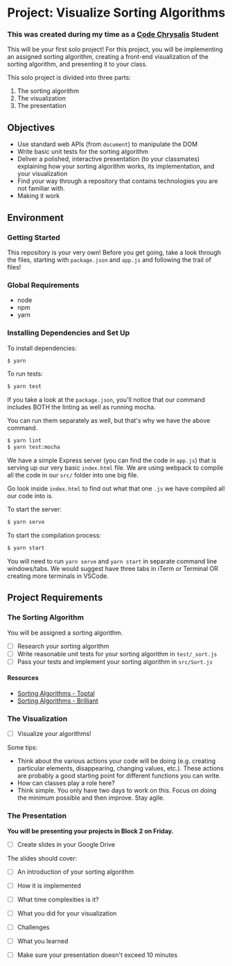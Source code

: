 # Project: Visualize Sorting Algorithms
### This was created during my time as a [Code Chrysalis](https://codechrysalis.io) Student

This will be your first solo project! For this project, you will be implementing an assigned sorting algorithm, creating a front-end visualization of the sorting algorithm, and presenting it to your class.

This solo project is divided into three parts:

1.  The sorting algorithm
2.  The visualization
3.  The presentation

## Objectives

* Use standard web APIs (from `document`) to manipulate the DOM
* Write basic unit tests for the sorting algorithm
* Deliver a polished, interactive presentation (to your classmates) explaining how your sorting algorithm works, its implementation, and your visualization
* Find your way through a repository that contains technologies you are not familiar with.
* Making it work

## Environment

### Getting Started

This repository is your very own! Before you get going, take a look through the files, starting with `package.json` and `app.js` and following the trail of files!

### Global Requirements

* node
* npm
* yarn

### Installing Dependencies and Set Up

To install dependencies:

```bash
$ yarn
```

To run tests:

```bash
$ yarn test
```

If you take a look at the `package.json`, you'll notice that our command includes BOTH the linting as well as running mocha.

You can run them separately as well, but that's why we have the above command.

```bash
$ yarn lint
$ yarn test:mocha
```

We have a simple Express server (you can find the code in `app.js`) that is serving up our very basic `index.html` file. We are using webpack to compile all the code in our `src/` folder into one big file.

Go look inside `index.html` to find out what that one `.js` we have compiled all our code into is.

To start the server:

```bash
$ yarn serve
```

To start the compilation process:

```bash
$ yarn start
```

You will need to run `yarn serve` and `yarn start` in separate command line windows/tabs. We would suggest have three tabs in iTerm or Terminal OR creating more terminals in VSCode.

## Project Requirements

### The Sorting Algorithm

You will be assigned a sorting algorithm.

* [ ] Research your sorting algorithm
* [ ] Write reasonable unit tests for your sorting algorithm in `test/_sort.js`
* [ ] Pass your tests and implement your sorting algorithm in `src/Sort.js`

#### Resources

* [Sorting Algorithms - Toptal](https://www.toptal.com/developers/sorting-algorithms)
* [Sorting Algorithms - Brilliant](https://brilliant.org/wiki/sorting-algorithms/)

### The Visualization

* [ ] Visualize your algorithms!

Some tips:

* Think about the various actions your code will be doing (e.g. creating particular elements, disappearing, changing values, etc.). These actions are probably a good starting point for different functions you can write.
* How can classes play a role here?
* Think simple. You only have two days to work on this. Focus on doing the minimum possible and then improve. Stay agile.

### The Presentation

**You will be presenting your projects in Block 2 on Friday.**

* [ ] Create slides in your Google Drive

The slides should cover:

* [ ] An introduction of your sorting algorithm
* [ ] How it is implemented
* [ ] What time complexities is it?
* [ ] What you did for your visualization
* [ ] Challenges
* [ ] What you learned

* [ ] Make sure your presentation doesn't exceed 10 minutes
